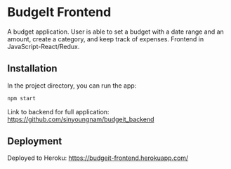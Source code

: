 # BudgeIt Frontend

A budget application. User is able to set a budget with a date range and an amount, create a category, and keep track of expenses. Frontend in JavaScript-React/Redux. 

## Installation

In the project directory, you can run the app:

```bash
npm start
```

Link to backend for full application: https://github.com/sinyoungnam/budgeit_backend


## Deployment

Deployed to Heroku: https://budgeit-frontend.herokuapp.com/

